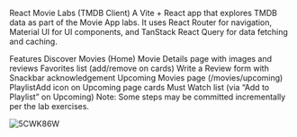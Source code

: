 React Movie Labs (TMDB Client)
A Vite + React app that explores TMDB data as part of the Movie App labs. It uses React Router for navigation, Material UI for UI components, and TanStack React Query for data fetching and caching.

Features
Discover Movies (Home)
Movie Details page with images and reviews
Favorites list (add/remove on cards)
Write a Review form with Snackbar acknowledgement
Upcoming Movies page (/movies/upcoming)
PlaylistAdd icon on Upcoming page cards
Must Watch list (via “Add to Playlist” on Upcoming)
Note: Some steps may be committed incrementally per the lab exercises.

![5CWK86W](https://github.com/user-attachments/assets/9c15b77b-54ee-4601-adca-d45408b335ba)
